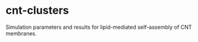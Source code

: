 # cnt-clusters
Simulation parameters and results for lipid-mediated self-assembly of CNT membranes.
